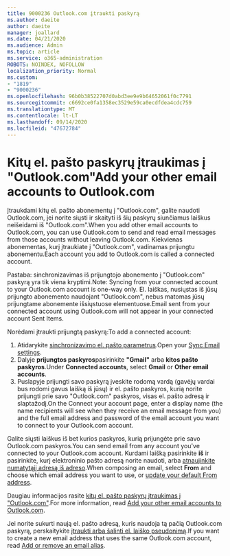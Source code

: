 ```yaml
---
title: 9000236 Outlook.com įtraukti paskyrą
ms.author: daeite
author: daeite
manager: joallard
ms.date: 04/21/2020
ms.audience: Admin
ms.topic: article
ms.service: o365-administration
ROBOTS: NOINDEX, NOFOLLOW
localization_priority: Normal
ms.custom:
- "1819"
- "9000236"
ms.openlocfilehash: 96b0b38522707d0abd3ee9e9b64652061f0c7791
ms.sourcegitcommit: c6692ce0fa1358ec3529e59ca0ecdfdea4cdc759
ms.translationtype: MT
ms.contentlocale: lt-LT
ms.lasthandoff: 09/14/2020
ms.locfileid: "47672784"
---
```

# <a name="add-your-other-email-accounts-to-outlookcom"></a><span data-ttu-id="33763-102">Kitų el. pašto paskyrų įtraukimas į "Outlook.com"</span><span class="sxs-lookup"><span data-stu-id="33763-102">Add your other email accounts to Outlook.com</span></span>

<span data-ttu-id="33763-103">Įtraukdami kitų el. pašto abonementų į "Outlook.com", galite naudoti Outlook.com, jei norite siųsti ir skaityti iš šių paskyrų siunčiamus laiškus neišeidami iš "Outlook.com".</span><span class="sxs-lookup"><span data-stu-id="33763-103">When you add other email accounts to Outlook.com, you can use Outlook.com to send and read email messages from those accounts without leaving Outlook.com.</span></span> <span data-ttu-id="33763-104">Kiekvienas abonementas, kurį įtraukiate į "Outlook.com", vadinamas prijungtu abonementu.</span><span class="sxs-lookup"><span data-stu-id="33763-104">Each account you add to Outlook.com is called a connected account.</span></span>

<span data-ttu-id="33763-105">Pastaba: sinchronizavimas iš prijungtojo abonemento į "Outlook.com" paskyrą yra tik viena kryptimi.</span><span class="sxs-lookup"><span data-stu-id="33763-105">Note: Syncing from your connected account to your Outlook.com account is one-way only.</span></span> <span data-ttu-id="33763-106">El. laiškas, nusiųstas iš jūsų prijungto abonemento naudojant "Outlook.com", nebus matomas jūsų prijungtame abonemente išsiųstuose elementuose.</span><span class="sxs-lookup"><span data-stu-id="33763-106">Email sent from your connected account using Outlook.com will not appear in your connected account Sent Items.</span></span>

<span data-ttu-id="33763-107">Norėdami įtraukti prijungtą paskyrą:</span><span class="sxs-lookup"><span data-stu-id="33763-107">To add a connected account:</span></span>

1. <span data-ttu-id="33763-108">Atidarykite [sinchronizavimo el. pašto parametrus](https://go.microsoft.com/fwlink/?linkid=875264).</span><span class="sxs-lookup"><span data-stu-id="33763-108">Open your [Sync Email settings](https://go.microsoft.com/fwlink/?linkid=875264).</span></span>
2. <span data-ttu-id="33763-109">Dalyje **prijungtos paskyros**pasirinkite **"Gmail"** arba **kitos pašto paskyros**.</span><span class="sxs-lookup"><span data-stu-id="33763-109">Under **Connected accounts**, select **Gmail** or **Other email accounts**.</span></span>
3. <span data-ttu-id="33763-110">Puslapyje prijungti savo paskyrą įveskite rodomą vardą (gavėjų vardai bus rodomi gavus laišką iš jūsų) ir el. pašto paskyros, kurią norite prijungti prie savo "Outlook.com" paskyros, visas el. pašto adresą ir slaptažodį.</span><span class="sxs-lookup"><span data-stu-id="33763-110">On the Connect your account page, enter a display name (the name recipients will see when they receive an email message from you) and the full email address and password of the email account you want to connect to your Outlook.com account.</span></span>

<span data-ttu-id="33763-111">Galite siųsti laiškus iš bet kurios paskyros, kurią prijungėte prie savo Outlook.com paskyros.</span><span class="sxs-lookup"><span data-stu-id="33763-111">You can send email from any account you've connected to your Outlook.com account.</span></span> <span data-ttu-id="33763-112">Kurdami laišką pasirinkite **iš** ir pasirinkite, kurį elektroninio pašto adresą norite naudoti, arba [atnaujinkite numatytąjį adresą iš adreso](https://go.microsoft.com/fwlink/?linkid=875264).</span><span class="sxs-lookup"><span data-stu-id="33763-112">When composing an email, select **From** and choose which email address you want to use, or [update your default From address](https://go.microsoft.com/fwlink/?linkid=875264).</span></span>

<span data-ttu-id="33763-113">Daugiau informacijos rasite [kitų el. pašto paskyrų įtraukimas į "Outlook.com"](https://support.office.com/article/c5224df4-5885-4e79-91ba-523aa743f0ba?wt.mc_id=Office_Outlook_com_Alchemy).</span><span class="sxs-lookup"><span data-stu-id="33763-113">For more information, read [Add your other email accounts to Outlook.com](https://support.office.com/article/c5224df4-5885-4e79-91ba-523aa743f0ba?wt.mc_id=Office_Outlook_com_Alchemy).</span></span>

<span data-ttu-id="33763-114">Jei norite sukurti naują el. pašto adresą, kuris naudoja tą pačią Outlook.com paskyrą, perskaitykite [įtraukti arba šalinti el. laiško pseudonimą](https://support.office.com/article/459b1989-356d-40fa-a689-8f285b13f1f2?wt.mc_id=Office_Outlook_com_Alchemy).</span><span class="sxs-lookup"><span data-stu-id="33763-114">If you want to create a new email address that uses the same Outlook.com account, read [Add or remove an email alias](https://support.office.com/article/459b1989-356d-40fa-a689-8f285b13f1f2?wt.mc_id=Office_Outlook_com_Alchemy).</span></span>
